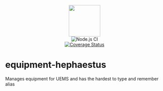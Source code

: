
<p align="center">
  <img width="100" height="100" src="https://github.com/ents-crew/uems-equipment-hephaestus/blob/main/uems-equipment-hephaestus.png?raw=true">
  <br>
  <img src="https://github.com/ents-crew/uems-equipment-hephaestus/workflows/Node.js%20CI/badge.svg" alt="Node.js CI"/>
  <br>
  <a href="https://coveralls.io/github/ents-crew/uems-equipment-hephaestus?branch=main">
    <img src="https://coveralls.io/repos/github/ents-crew/uems-equipment-hephaestus/badge.svg?branch=main" alt="Coverage Status"/>
  </a>
</p>

# equipment-hephaestus

Manages equipment for UEMS and has the hardest to type and remember alias
